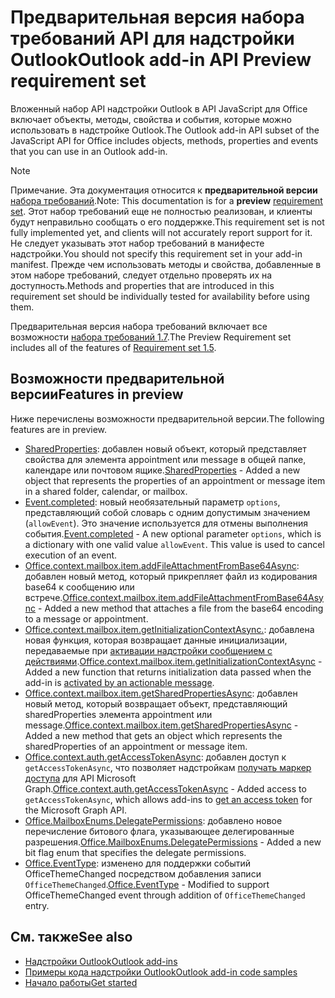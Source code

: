 # <a name="outlook-add-in-api-preview-requirement-set"></a><span data-ttu-id="364a1-101">Предварительная версия набора требований API для надстройки Outlook</span><span class="sxs-lookup"><span data-stu-id="364a1-101">Outlook add-in API Preview requirement set</span></span>

<span data-ttu-id="364a1-102">Вложенный набор API надстройки Outlook в API JavaScript для Office включает объекты, методы, свойства и события, которые можно использовать в надстройке Outlook.</span><span class="sxs-lookup"><span data-stu-id="364a1-102">The Outlook add-in API subset of the JavaScript API for Office includes objects, methods, properties and events that you can use in an Outlook add-in.</span></span>

> [!NOTE]
> <span data-ttu-id="364a1-103">Примечание. Эта документация относится к **предварительной версии** [набора требований](/javascript/office/requirement-sets/outlook-api-requirement-sets).</span><span class="sxs-lookup"><span data-stu-id="364a1-103">Note: This documentation is for a **preview** [requirement set](/javascript/office/requirement-sets/outlook-api-requirement-sets).</span></span> <span data-ttu-id="364a1-104">Этот набор требований еще не полностью реализован, и клиенты будут неправильно сообщать о его поддержке.</span><span class="sxs-lookup"><span data-stu-id="364a1-104">This requirement set is not fully implemented yet, and clients will not accurately report support for it.</span></span> <span data-ttu-id="364a1-105">Не следует указывать этот набор требований в манифесте надстройки.</span><span class="sxs-lookup"><span data-stu-id="364a1-105">You should not specify this requirement set in your add-in manifest.</span></span> <span data-ttu-id="364a1-106">Прежде чем использовать методы и свойства, добавленные в этом наборе требований, следует отдельно проверять их на доступность.</span><span class="sxs-lookup"><span data-stu-id="364a1-106">Methods and properties that are introduced in this requirement set should be individually tested for availability before using them.</span></span>

<span data-ttu-id="364a1-107">Предварительная версия набора требований включает все возможности [набора требований 1.7](../requirement-set-1.7/outlook-requirement-set-1.7.md).</span><span class="sxs-lookup"><span data-stu-id="364a1-107">The Preview Requirement set includes all of the features of [Requirement set 1.5](../requirement-set-1.7/outlook-requirement-set-1.7.md).</span></span>

## <a name="features-in-preview"></a><span data-ttu-id="364a1-108">Возможности предварительной версии</span><span class="sxs-lookup"><span data-stu-id="364a1-108">Features in preview</span></span>

<span data-ttu-id="364a1-109">Ниже перечислены возможности предварительной версии.</span><span class="sxs-lookup"><span data-stu-id="364a1-109">The following features are in preview.</span></span>

- <span data-ttu-id="364a1-110">[SharedProperties](/javascript/api/outlook/office.sharedproperties): добавлен новый объект, который представляет свойства для элемента appointment или message в общей папке, календаре или почтовом ящике.</span><span class="sxs-lookup"><span data-stu-id="364a1-110">[SharedProperties](/javascript/api/outlook/office.sharedproperties) - Added a new object that represents the properties of an appointment or message item in a shared folder, calendar, or mailbox.</span></span>
- <span data-ttu-id="364a1-p102">[Event.completed](/javascript/api/office/office.addincommands.event#completed-options-): новый необязательный параметр `options`, представляющий собой словарь с одним допустимым значением (`allowEvent`). Это значение используется для отмены выполнения события.</span><span class="sxs-lookup"><span data-stu-id="364a1-p102">[Event.completed](/javascript/api/office/office.addincommands.event#completed-options-) - A new optional parameter `options`, which is a dictionary with one valid value `allowEvent`. This value is used to cancel execution of an event.</span></span>
- <span data-ttu-id="364a1-113">[Office.context.mailbox.item.addFileAttachmentFromBase64Async](office.context.mailbox.item.md#addfileattachmentfrombase64asyncbase64file-attachmentname-options-callback): добавлен новый метод, который прикрепляет файл из кодирования base64 к сообщению или встрече.</span><span class="sxs-lookup"><span data-stu-id="364a1-113">[Office.context.mailbox.item.addFileAttachmentFromBase64Async](office.context.mailbox.item.md#addfileattachmentfrombase64asyncbase64file-attachmentname-options-callback) - Added a new method that attaches a file from the base64 encoding to a message or appointment.</span></span>
- <span data-ttu-id="364a1-114">[Office.context.mailbox.item.getInitializationContextAsync.](office.context.mailbox.item.md#getinitializationcontextasyncoptions-callback): добавлена новая функция, которая возвращает данные инициализации, передаваемые при [активации надстройки сообщением с действиями](https://docs.microsoft.com/outlook/actionable-messages/invoke-add-in-from-actionable-message).</span><span class="sxs-lookup"><span data-stu-id="364a1-114">[Office.context.mailbox.item.getInitializationContextAsync](office.context.mailbox.item.md#getinitializationcontextasyncoptions-callback) - Added a new function that returns initialization data passed when the add-in is [activated by an actionable message](https://docs.microsoft.com/outlook/actionable-messages/invoke-add-in-from-actionable-message).</span></span>
- <span data-ttu-id="364a1-115">[Office.context.mailbox.item.getSharedPropertiesAsync](office.context.mailbox.item.md#getsharedpropertiesasyncoptions-callback): добавлен новый метод, который возвращает объект, представляющий sharedProperties элемента appointment или message.</span><span class="sxs-lookup"><span data-stu-id="364a1-115">[Office.context.mailbox.item.getSharedPropertiesAsync](office.context.mailbox.item.md#getsharedpropertiesasyncoptions-callback) - Added a new method that gets an object which represents the sharedProperties of an appointment or message item.</span></span>
- <span data-ttu-id="364a1-116">[Office.context.auth.getAccessTokenAsync](https://docs.microsoft.com/office/dev/add-ins/develop/sso-in-office-add-ins#sso-api-reference): добавлен доступ к `getAccessTokenAsync`, что позволяет надстройкам [получать маркер доступа](https://docs.microsoft.com/outlook/add-ins/authenticate-a-user-with-an-sso-token) для API Microsoft Graph.</span><span class="sxs-lookup"><span data-stu-id="364a1-116">[Office.context.auth.getAccessTokenAsync](https://docs.microsoft.com/office/dev/add-ins/develop/sso-in-office-add-ins#sso-api-reference) - Added access to `getAccessTokenAsync`, which allows add-ins to [get an access token](https://docs.microsoft.com/outlook/add-ins/authenticate-a-user-with-an-sso-token) for the Microsoft Graph API.</span></span>
- <span data-ttu-id="364a1-117">[Office.MailboxEnums.DelegatePermissions](/javascript/api/outlook/office.mailboxenums.delegatepermissions): добавлено новое перечисление битового флага, указывающее делегированные разрешения.</span><span class="sxs-lookup"><span data-stu-id="364a1-117">[Office.MailboxEnums.DelegatePermissions](/javascript/api/outlook/office.mailboxenums.delegatepermissions) - Added a new bit flag enum that specifies the delegate permissions.</span></span>
- <span data-ttu-id="364a1-118">[Office.EventType](/javascript/api/office/office.eventtype): изменено для поддержки событий OfficeThemeChanged посредством добавления записи `OfficeThemeChanged`.</span><span class="sxs-lookup"><span data-stu-id="364a1-118">[Office.EventType](/javascript/api/office/office.eventtype) - Modified to support OfficeThemeChanged event through addition of `OfficeThemeChanged` entry.</span></span>

## <a name="see-also"></a><span data-ttu-id="364a1-119">См. также</span><span class="sxs-lookup"><span data-stu-id="364a1-119">See also</span></span>

- [<span data-ttu-id="364a1-120">Надстройки Outlook</span><span class="sxs-lookup"><span data-stu-id="364a1-120">Outlook add-ins</span></span>](https://docs.microsoft.com/outlook/add-ins/)
- [<span data-ttu-id="364a1-121">Примеры кода надстройки Outlook</span><span class="sxs-lookup"><span data-stu-id="364a1-121">Outlook add-in code samples</span></span>](https://developer.microsoft.com/outlook/gallery/?filterBy=Outlook,Samples,Add-ins)
- [<span data-ttu-id="364a1-122">Начало работы</span><span class="sxs-lookup"><span data-stu-id="364a1-122">Get started</span></span>](https://docs.microsoft.com/outlook/add-ins/quick-start)